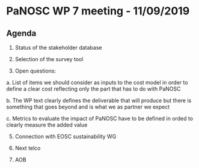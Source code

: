 PaNOSC WP 7 meeting - 11/09/2019
========================================================

Agenda
------

1. Status of the stakeholder database

2. Selection of the survey tool

3. Open questions:

a. List of items we should consider as inputs to the cost model in order to define a clear cost reflecting only the part that has to do with PaNOSC

b. The WP text clearly defines the deliverable that will produce but there is something that goes beyond and is what we as partner we expect

c. Metrics to evaluate the impact of PaNOSC have to be defined in orded to clearly measure the added value
        
5. Connection with EOSC sustainability WG

6. Next telco

7. AOB

